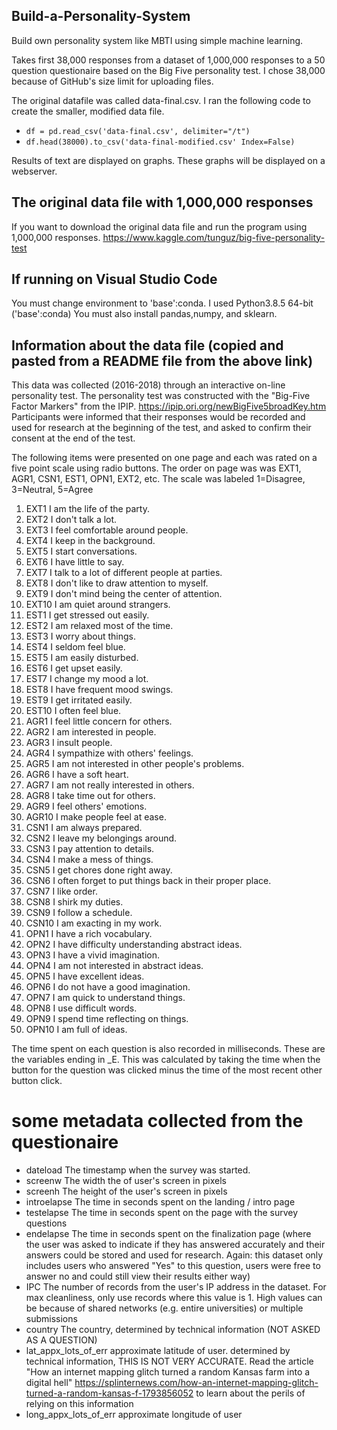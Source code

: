 ## Build-a-Personality-System
Build own personality system like MBTI using simple machine learning. 

Takes first 38,000 responses from a dataset of 1,000,000 responses to a 50 question questionaire based on the Big Five personality test.
I chose 38,000 because of GitHub's size limit for uploading files. 

The original datafile was called data-final.csv. I ran the following code to create the smaller, modified data file.
* `df = pd.read_csv('data-final.csv', delimiter="/t") `
* `df.head(38000).to_csv('data-final-modified.csv' Index=False)`

Results of text are displayed on graphs. These graphs will be displayed on a webserver.

## The original data file with 1,000,000 responses
If you want to download the original data file and run the program using 1,000,000 responses. 
https://www.kaggle.com/tunguz/big-five-personality-test

## If running on Visual Studio Code
You must change environment to 'base':conda. I used Python3.8.5 64-bit ('base':conda)
You must also install pandas,numpy, and sklearn.

## Information about the data file (copied and pasted from a README file from the above link)

This data was collected (2016-2018) through an interactive on-line personality test.
The personality test was constructed with the "Big-Five Factor Markers" from the IPIP. https://ipip.ori.org/newBigFive5broadKey.htm
Participants were informed that their responses would be recorded and used for research at the beginning of the test, and asked to confirm their consent at the end of the test.

The following items were presented on one page and each was rated on a five point scale using radio buttons. The order on page was was EXT1, AGR1, CSN1, EST1, OPN1, EXT2, etc.
The scale was labeled 1=Disagree, 3=Neutral, 5=Agree

1. EXT1	I am the life of the party.
2. EXT2	I don't talk a lot.
3. EXT3	I feel comfortable around people.
4. EXT4	I keep in the background.
5. EXT5	I start conversations.
6. EXT6	I have little to say.
7. EXT7	I talk to a lot of different people at parties.
8. EXT8	I don't like to draw attention to myself.
9. EXT9	I don't mind being the center of attention.
10. EXT10	I am quiet around strangers.
11. EST1	I get stressed out easily.
12. EST2	I am relaxed most of the time.
13. EST3	I worry about things.
14. EST4	I seldom feel blue.
15. EST5	I am easily disturbed.
16. EST6	I get upset easily.
17. EST7	I change my mood a lot.
18. EST8	I have frequent mood swings.
19. EST9	I get irritated easily.
20. EST10	I often feel blue.
21. AGR1	I feel little concern for others.
22. AGR2	I am interested in people.
23. AGR3	I insult people.
24. AGR4	I sympathize with others' feelings.
25. AGR5	I am not interested in other people's problems.
26. AGR6	I have a soft heart.
27. AGR7	I am not really interested in others.
28. AGR8	I take time out for others.
29. AGR9	I feel others' emotions.
30. AGR10	I make people feel at ease.
31. CSN1	I am always prepared.
32. CSN2	I leave my belongings around.
33. CSN3	I pay attention to details.
34. CSN4	I make a mess of things.
35. CSN5	I get chores done right away.
36. CSN6	I often forget to put things back in their proper place.
37. CSN7	I like order.
38. CSN8	I shirk my duties.
39. CSN9	I follow a schedule.
40. CSN10	I am exacting in my work.
41. OPN1	I have a rich vocabulary.
42. OPN2	I have difficulty understanding abstract ideas.
43. OPN3	I have a vivid imagination.
44. OPN4	I am not interested in abstract ideas.
45. OPN5	I have excellent ideas.
46. OPN6	I do not have a good imagination.
47. OPN7	I am quick to understand things.
48. OPN8	I use difficult words.
49. OPN9	I spend time reflecting on things.
50. OPN10	I am full of ideas.

The time spent on each question is also recorded in milliseconds. These are the variables ending in _E. This was calculated by taking the time when the button for the question was clicked minus the time of the most recent other button click.

# some metadata collected from the questionaire
- dateload    The timestamp when the survey was started.
- screenw     The width the of user's screen in pixels
- screenh     The height of the user's screen in pixels
- introelapse The time in seconds spent on the landing / intro page
- testelapse  The time in seconds spent on the page with the survey questions
- endelapse   The time in seconds spent on the finalization page (where the user was asked to indicate if they has answered accurately and their answers could be stored and used for research. Again: this dataset only includes users who answered "Yes" to this question, users were free to answer no and could still view their results either way)
- IPC         The number of records from the user's IP address in the dataset. For max cleanliness, only use records where this value is 1. High values can be because of shared networks (e.g. entire universities) or multiple submissions
- country     The country, determined by technical information (NOT ASKED AS A QUESTION)
- lat_appx_lots_of_err    approximate latitude of user. determined by technical information, THIS IS NOT VERY ACCURATE. Read the article "How an internet mapping glitch turned a random Kansas farm into a digital hell" https://splinternews.com/how-an-internet-mapping-glitch-turned-a-random-kansas-f-1793856052 to learn about the perils of relying on this information
- long_appx_lots_of_err   approximate longitude of user

